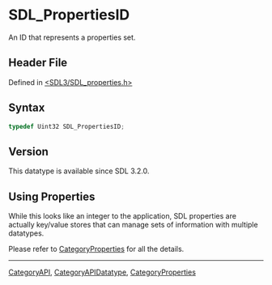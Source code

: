 # SDL_PropertiesID

An ID that represents a properties set.

## Header File

Defined in [<SDL3/SDL_properties.h>](https://github.com/libsdl-org/SDL/blob/main/include/SDL3/SDL_properties.h)

## Syntax

```c
typedef Uint32 SDL_PropertiesID;
```
## Version

This datatype is available since SDL 3.2.0.

## Using Properties

While this looks like an integer to the application, SDL properties are
actually key/value stores that can manage sets of information with multiple
datatypes.

Please refer to [CategoryProperties](CategoryProperties) for all the details.

----
[CategoryAPI](CategoryAPI), [CategoryAPIDatatype](CategoryAPIDatatype), [CategoryProperties](CategoryProperties)

